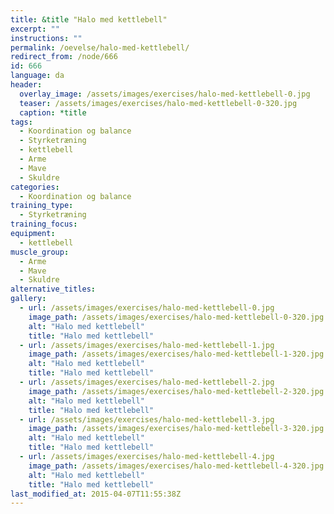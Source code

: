 ```yaml
---
title: &title "Halo med kettlebell"
excerpt: ""
instructions: ""
permalink: /oevelse/halo-med-kettlebell/
redirect_from: /node/666
id: 666
language: da
header:
  overlay_image: /assets/images/exercises/halo-med-kettlebell-0.jpg
  teaser: /assets/images/exercises/halo-med-kettlebell-0-320.jpg
  caption: *title
tags:
  - Koordination og balance
  - Styrketræning
  - kettlebell
  - Arme
  - Mave
  - Skuldre
categories:
  - Koordination og balance
training_type: 
  - Styrketræning
training_focus: 
equipment:
  - kettlebell
muscle_group:
  - Arme
  - Mave
  - Skuldre
alternative_titles:
gallery:
  - url: /assets/images/exercises/halo-med-kettlebell-0.jpg
    image_path: /assets/images/exercises/halo-med-kettlebell-0-320.jpg
    alt: "Halo med kettlebell"
    title: "Halo med kettlebell"
  - url: /assets/images/exercises/halo-med-kettlebell-1.jpg
    image_path: /assets/images/exercises/halo-med-kettlebell-1-320.jpg
    alt: "Halo med kettlebell"
    title: "Halo med kettlebell"
  - url: /assets/images/exercises/halo-med-kettlebell-2.jpg
    image_path: /assets/images/exercises/halo-med-kettlebell-2-320.jpg
    alt: "Halo med kettlebell"
    title: "Halo med kettlebell"
  - url: /assets/images/exercises/halo-med-kettlebell-3.jpg
    image_path: /assets/images/exercises/halo-med-kettlebell-3-320.jpg
    alt: "Halo med kettlebell"
    title: "Halo med kettlebell"
  - url: /assets/images/exercises/halo-med-kettlebell-4.jpg
    image_path: /assets/images/exercises/halo-med-kettlebell-4-320.jpg
    alt: "Halo med kettlebell"
    title: "Halo med kettlebell"
last_modified_at: 2015-04-07T11:55:38Z
---
```



